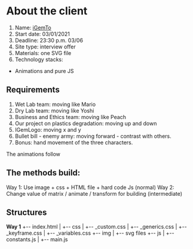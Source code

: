 # About the client

1. Name: [iGemTo](https://igemtoronto.ca/)
2. Start date: 03/01/2021
3. Deadline: 23:30 p.m. 03/06
4. Site type: interview offer
5. Materials: one SVG file
6. Technology stacks:

- Animations and pure JS

## Requirements

1. Wet Lab team: moving like Mario
2. Dry Lab team: moving like Yoshi
3. Business and Ethics team: moving like Peach
4. Our project on plastics degradation: moving up and down
5. IGemLogo: moving x and y
6. Bullet bill - enemy army: moving forward - contrast with others.
7. Bonus: hand movement of the three characters.

The animations follow

## The methods build:

Way 1: Use image + css + HTML file + hard code Js (normal)
Way 2: Change value of matrix / animate / transform for building (intermediate)

## Structures

**Way 1**
+-- index.html
| +-- css
| +-- \_custom.css
| +-- \_generics.css
| +-- \_keyframe.css
| +-- \_variables.css
+-- img
| +-- svg files
+-- js
| +-- constants.js
| +-- main.js

